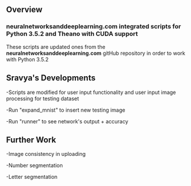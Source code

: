 ## Overview
### neuralnetworksanddeeplearning.com integrated scripts for Python 3.5.2 and Theano with CUDA support

These scripts are updated ones from the **neuralnetworksanddeeplearning.com** gitHub repository in order to work with Python 3.5.2

## Sravya's Developments
-Scripts are modified for user input functionality and user input image processing for testing dataset

-Run "expand_mnist" to insert new testing image

-Run "runner" to see network's output + accuracy

## Further Work
-Image consistency in uploading

-Number segmentation

-Letter segmentation


